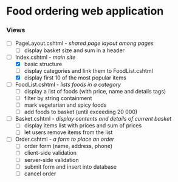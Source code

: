 # Food ordering web application

### Views

+ [ ] PageLayout.cshtml - *shared page layout among pages*
    * [ ] display basket size and sum in a header
+ [ ] Index.cshtml - *main site*
    * [x] basic structure
    * [ ] display categories and link them to FoodList.cshtml
    * [x] display first 10 of the most popular items 
+ [ ] FoodList.cshtml - *lists foods in a category*
    * [ ] display a list of foods (with price, name and details tags)
    * [ ] filter by string containment
    * [ ] mark vegetarian and spicy foods
    * [ ] add foods to basket (until exceeding 20 000)
+ [ ] Basket.cshtml - *display contents and details of current basket*
    * [ ] display items list with prices and sum of prices
    * [ ] let users remove items from the list
+ [ ] Order.cshtml - *a form to place an order*
    * [ ] order form (name, address, phone)
    * [ ] client-side validation
    * [ ] server-side validation
    * [ ] submit form and insert into database
    * [ ] cancel order
